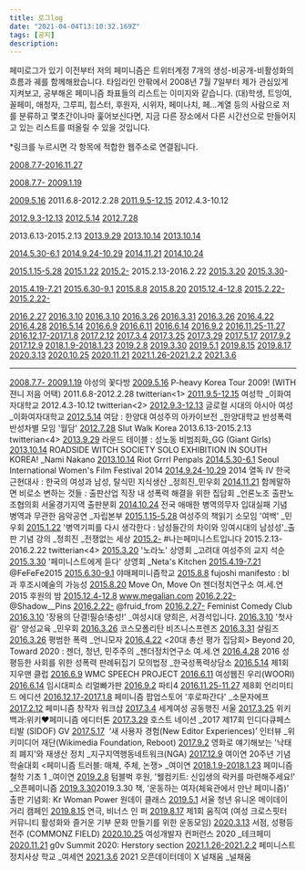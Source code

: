 ```yaml
---
title: 로그log
date: "2021-04-04T13:10:32.169Z"
tags: [공지]
description: 
---
```


페미로그가 있기 이전부터 저의 페미니즘은 트위터계정 7개의 생성-비공개-비활성화의 흐름과 궤를 함께해왔습니다. 타임라인 안팎에서 2008년 7월 7일부터 제가 관심있게 지켜보고, 공부해온 페미니즘 좌표들의 리스트는 이미지와 같습니다. (대)학생, 트잉여, 꼴페미, 애청자, 그루피, 힙스터, 후원자, 시위자, 페미나치, 페...계열 등의 사람으로 저를 분류하고 몇초간이나마 훑어보신다면, 지금 다른 장소에서 다른 시간선으로 만들어지고 있는 리스트를 떠올릴 수 있을 것입니다.

*링크를 누르시면 각 항목에 적합한 웹주소로 연결됩니다.

<a href="http://femilog.dothome.co.kr/index.php/link/" target="_blank" rel="noopener noreferrer">2008.7.7-2016.11.27</a>

<a href="http://fdabang.tistory.com/" target="_blank" rel="noopener noreferrer">2008.7.7- 2009.1.19</a>

<a href="http://irregularrhythmasylum.blogspot.kr/2009/05/p-heavy-korea-tour-2009.html" target="_blank" rel="noopener noreferrer">2009.5.16</a>
2011.6.8-2012.2.28
<a href="http://eureka.ewha.ac.kr/eureka/cmmFileDownController.do?bizFileId=20121027000000796917&amp;fileId=1" target="_blank" rel="noopener noreferrer">2011.9.5-12.15</a>
2012.4.3-10.12

<a href="http://eureka.ewha.ac.kr/eureka/cmmFileDownController.do?bizFileId=20121027000000802828&amp;fileId=1" target="_blank" rel="noopener noreferrer">2012.9.3-12.13</a>
<a href="http://cafe.daum.net/_c21_/bbs_list?grpid=1Out1&amp;fldid=Pq4o" target="_blank" rel="noopener noreferrer">2012.5.14</a>
<a href="https://slutwalkkorea.wordpress.com/2012/07/" target="_blank" rel="noopener noreferrer">2012.7.28</a>

2013.6.13-2015.2.13
<a href="https://www.facebook.com/events/1418457488376860/" target="_blank" rel="noopener noreferrer">2013.9.29</a>
<a href="https://www.facebook.com/events/235340313286646/?active_tab=posts" target="_blank" rel="noopener noreferrer">2013.10.14</a>
<a href="https://www.facebook.com/groups/28353741187/" target="_blank" rel="noopener noreferrer">2013.10.14</a>

<a href="http://www.siwff.or.kr/siwff2015/introduction/overview.php?round=15" target="_blank" rel="noopener noreferrer">2014.5.30-6.1</a>
<a href="http://www.womenlink.or.kr/notices/4979" target="_blank" rel="noopener noreferrer">2014.9.24-10.29</a>
<a href="http://www.mediatoday.co.kr/?mod=news&amp;act=articleView&amp;idxno=120183&amp;page=21&amp;total=455" target="_blank" rel="noopener noreferrer">2014.11.21</a>
<a href="https://www.facebook.com/events/583302571797840/" target="_blank" rel="noopener noreferrer">2014.10.24</a>

<a href="http://boooki.com/ko/femi_reading" target="_blank" rel="noopener noreferrer">2015.1.15-5.28</a>
<a href="http://www.aladin.co.kr/events/wevent_book.aspx?pn=20150106_inmunstudy63" target="_blank" rel="noopener noreferrer">2015.1.22</a>
<a href="http://ko.feminism.wikia.com/wiki/%EB%82%98%EB%8A%94_%ED%8E%98%EB%AF%B8%EB%8B%88%EC%8A%A4%ED%8A%B8%EC%9E%85%EB%8B%88%EB%8B%A4#cite_note-2" target="_blank" rel="noopener noreferrer">2015.2-</a>
2015.2.13-2016.2.22
<a href="https://twitter.com/kusuksoon/status/575245149728436225" target="_blank" rel="noopener noreferrer">2015.3.20</a>
<a href="http://movie.daum.net/moviedetail/moviedetailMain.do?movieId=78280" target="_blank" rel="noopener noreferrer">2015.3.30</a>-

<a href="http://fefefe2015.blogspot.kr/" target="_blank" rel="noopener noreferrer">2015.4.19-7.21</a>
<a href="https://twitter.com/nariplanet/status/615818947133214720" target="_blank" rel="noopener noreferrer">2015.6.30-9.1</a>
<a href="https://twitter.com/subculmania/status/629655714181414912" target="_blank" rel="noopener noreferrer">2015.8.8</a>
<a href="http://www.womanpower.or.kr/2014/bbs/board.php?bo_table=B11&amp;wr_id=56" target="_blank" rel="noopener noreferrer">2015.8.20</a>
<a href="http://www.megalian.com/" target="_blank" rel="noopener noreferrer">2015.12.4-12.8</a>
<a href="https://twitter.com/Shadow__Pins" target="_blank" rel="noopener noreferrer">2015.2.22-</a>
<a href="https://twitter.com/fluid_from" target="_blank" rel="noopener noreferrer">2015.2.22-</a>

<a href="https://twitter.com/femicomedyclub" target="_blank" rel="noopener noreferrer">2016.2.27</a>
<a href="http://www.podbbang.com/ch/88?e=21922327" target="_blank" rel="noopener noreferrer">2016.3.10</a>
<a href="http://www.womenlink.or.kr/minwoo_actions/17689" target="_blank" rel="noopener noreferrer">2016.3.10</a>
<a href="http://www.cosmopolitan.co.kr/article/RetArticleView.asp?strArtclCd=A000004578&amp;strFCateCd=AHAA" target="_blank" rel="noopener noreferrer">2016.3.26</a>
<a href="https://www.instagram.com/weareleavingnow/" target="_blank" rel="noopener noreferrer">2016.3.31</a>
<a href="http://blogs.ildaro.com/2577" target="_blank" rel="noopener noreferrer">2016.3.26</a>
<a href="http://www.womanpower.or.kr/2014/bbs/board.php?bo_table=B11&amp;wr_id=84" target="_blank" rel="noopener noreferrer">2016.4.22</a>
<a href="http://sisters.or.kr/load.asp?subPage=110&amp;board_md=view&amp;idx=3335" target="_blank" rel="noopener noreferrer">2016.4.28</a>
<a href="https://twitter.com/zeewooman/status/730078736540831744" target="_blank" rel="noopener noreferrer">2016.5.14</a>
<a href="http://wmcspeechproject.com/online-abuse-101/" target="_blank" rel="noopener noreferrer">2016.6.9</a>
<a href="https://twitter.com/fluid_from/status/752477572819070976" target="_blank" rel="noopener noreferrer">2016.6.11</a>
<a href="https://twitter.com/jaybulla/status/742797776740749312" target="_blank" rel="noopener noreferrer">2016.6.14</a>
<a href="https://twitter.com/search?vertical=default&amp;q=%23%ED%8C%8C%ED%8B%B04&amp;src=typd" target="_blank" rel="noopener noreferrer">2016.9.2</a>
<a href="http://unlimited-edition.org/archives/4301" target="_blank" rel="noopener noreferrer">2016.11.25-11.27</a>
<a href="https://twitter.com/hashtag/%ED%9B%84%EB%A1%9C%ED%8C%8C%EA%B0%84%EB%8B%A4?src=hash" target="_blank" rel="noopener noreferrer">2016.12.17-2017.1.8</a>
<a href="https://twitter.com/small_letter_f/status/830783728754438144" target="_blank" rel="noopener noreferrer">2017.2.12</a>
<a href="https://twitter.com/hashtag/%EC%84%B8%EA%B3%84%EC%97%AC%EC%84%B1_%EA%B3%B5%EB%8F%99%ED%96%89%EC%A7%84_%EC%84%9C%EC%9A%B8?src=hash" target="_blank" rel="noopener noreferrer">2017.3.4</a>
<a href="https://femiwiki.com/w/%ED%8E%98%EB%AF%B8%EC%9C%84%ED%82%A4:%EC%9C%84%ED%82%A4%E2%99%A5%ED%8E%98%EB%AF%B8%EB%8B%88%EC%A6%98_%EC%97%90%EB%94%94%ED%84%B0%ED%86%A4" target="_blank" rel="noopener noreferrer">2017.3.25</a>
<a href="http://www.sidof.org/program/movie_view.php?mv_idx=2059&amp;cate_idx=139&amp;pro_idx=&amp;size=10" target="_blank" rel="noopener noreferrer">2017.3.29</a>
<a href="https://meta.wikimedia.org/wiki/File:New_Editor_Experiences_user_personas,_August_2017.pdf" target="_blank" rel="noopener noreferrer">2017.5.17</a>
<a href="https://www.facebook.com/NGASF/posts/1413844745338121/" target="_blank" rel="noopener noreferrer">2017.9.2</a>
<a href="https://gofeminist.org/286" target="_blank" rel="noopener noreferrer">2017.12.9</a>
<a href="https://gofeminist.org/308?category=807031" target="_blank" rel="noopener noreferrer">2018.1.9-2018.1.23</a>
<a href="https://tumblbug.com/2019_welcomkit" target="_blank" rel="noopener noreferrer">2019.2.8</a>
<a href="https://tumblbug.com/exercisewoman" target="_blank" rel="noopener noreferrer">2019.3.30</a>
<a href="https://www.flickr.com/photos/youthunion/albums/72157680197117008" target="_blank" rel="noopener noreferrer">2019.5.1</a>
<a href="http://ticket.yes24.com/Perf/33784" target="_blank" rel="noopener noreferrer">2019.8.15</a>
<a href="https://www.instagram.com/move_crossfitter/" target="_blank" rel="noopener noreferrer">2019.8.17</a>
<a href="https://www.instagram.com/jjgenderequity/" target="_blank" rel="noopener noreferrer">2020.3.13</a>
<a href="https://www.youtube.com/channel/UCaaybAV09nI5VukqdyQyqCg" target="_blank" rel="noopener noreferrer">2020.10.25</a>
<a href="https://summit.g0v.tw/2020/en/agenda/2020-12-05/5ef709ebba206b030d66a36c/" target="_blank" rel="noopener noreferrer">2020.11.21</a>
<a href="http://www.womanpower.or.kr/2014/bbs/board.php?bo_table=B11&wr_id=360" target="_blank" rel="noopener noreferrer">2021.1.26-2021.2.2</a>
<a href="https://www.facebook.com/groupnullfull/posts/1064974997349145" target="_blank" rel="noopener noreferrer">2021.3.6</a>

---



<a href="http://fdabang.tistory.com/" target="_blank" rel="noopener noreferrer">2008.7.7- 2009.1.19</a>
야성의 꽃다방
<a href="http://irregularrhythmasylum.blogspot.kr/2009/05/p-heavy-korea-tour-2009.html" target="_blank" rel="noopener noreferrer">2009.5.16</a>
P-heavy Korea Tour 2009! (WITH 젼니 저음 어택)
2011.6.8-2012.2.28
twitterian&lt;1&gt;
<a href="http://eureka.ewha.ac.kr/eureka/cmmFileDownController.do?bizFileId=20121027000000796917&amp;fileId=1" target="_blank" rel="noopener noreferrer">2011.9.5-12.15</a>
여성학 _이화여자대학교
2012.4.3-10.12
twitterian&lt;2&gt;
<a href="http://eureka.ewha.ac.kr/eureka/cmmFileDownController.do?bizFileId=20121027000000802828&amp;fileId=1" target="_blank" rel="noopener noreferrer">2012.9.3-12.13</a>
글로컬 시대의 아시아 여성 _이화여자대학교
<a href="http://cafe.daum.net/_c21_/bbs_list?grpid=1Out1&amp;fldid=Pq4o" target="_blank" rel="noopener noreferrer">2012.5.14</a>
여담 : 한양대 여성주의 아카이브전 _한양대학교 반성폭력 반성차별 모임 '월담'
<a href="https://slutwalkkorea.wordpress.com/2012/07/" target="_blank" rel="noopener noreferrer">2012.7.28</a>
Slut Walk Korea
2013.6.13-2015.2.13
twitterian&lt;4&gt;
<a href="https://www.facebook.com/events/1418457488376860/" target="_blank" rel="noopener noreferrer">2013.9.29</a>
라운드 테이블 : 성노동 비범죄화_GG (Giant Girls)
<a href="https://www.facebook.com/events/235340313286646/?active_tab=posts" target="_blank" rel="noopener noreferrer">2013.10.14</a>
ROADSIDE WITCH SOCIETY SOLO EXHIBITION IN SOUTH KOREA! _Nami Nakano
<a href="https://www.facebook.com/groups/28353741187/" target="_blank" rel="noopener noreferrer">2013.10.14</a>
Riot Grrrl Penpals
<a href="http://www.siwff.or.kr/siwff2015/introduction/overview.php?round=15" target="_blank" rel="noopener noreferrer">2014.5.30-6.1</a>
Seoul International Women's Film Festival 2014
<a href="http://www.womenlink.or.kr/notices/4979" target="_blank" rel="noopener noreferrer">2014.9.24-10.29</a>
2014 열독 Ⅳ 한국 근현대사 : 한국의 여성과 남성, 탈식민 지식생산 _정희진_민우회
<a href="http://www.mediatoday.co.kr/?mod=news&amp;act=articleView&amp;idxno=120183&amp;page=21&amp;total=455" target="_blank" rel="noopener noreferrer">2014.11.21</a>
함께말하면 비로소 변하는 것들 : 출판산업 직장 내 성폭력 해결을 위한 집담회 _언론노조 출판노조협의회 서울경기지역 출판분회
<a href="https://www.facebook.com/events/583302571797840/" target="_blank" rel="noopener noreferrer">2014.10.24</a>
전국 애매한 병역의무자 입대실패 기념 병역과 무관한 음악공연 _자립본부
<a href="http://boooki.com/ko/femi_reading" target="_blank" rel="noopener noreferrer">2015.1.15-5.28</a>
여성주의 책읽기 소모임 '여백' _민우회
<a href="http://www.aladin.co.kr/events/wevent_book.aspx?pn=20150106_inmunstudy63" target="_blank" rel="noopener noreferrer">2015.1.22</a>
'병역기피를 다시 생각한다 : 남성들간의 차이와 잉여시대의 남성성'_출판 기념 강의 _정희진 _전쟁없는 세상
<a href="http://ko.feminism.wikia.com/wiki/%EB%82%98%EB%8A%94_%ED%8E%98%EB%AF%B8%EB%8B%88%EC%8A%A4%ED%8A%B8%EC%9E%85%EB%8B%88%EB%8B%A4#cite_note-2" target="_blank" rel="noopener noreferrer">2015.2-</a>
#나는페미니스트입니다
2015.2.13-2016.2.22
twitterian&lt;4&gt;
<a href="https://twitter.com/kusuksoon/status/575245149728436225" target="_blank" rel="noopener noreferrer">2015.3.20</a>
'노라노' 상영회 _고려대 여성주의 교지 석순
<a href="http://movie.daum.net/moviedetail/moviedetailMain.do?movieId=78280" target="_blank" rel="noopener noreferrer">2015.3.30</a>
'페미니스트에게 듣다' 상영회 _Neta's Kitchen
<a href="http://fefefe2015.blogspot.kr/" target="_blank" rel="noopener noreferrer">2015.4.19-7.21</a>
@FeFeFe2015
<a href="https://twitter.com/nariplanet/status/615818947133214720" target="_blank" rel="noopener noreferrer">2015.6.30-9.1</a>
야매페미니즘학교
<a href="https://twitter.com/subculmania/status/629655714181414912" target="_blank" rel="noopener noreferrer">2015.8.8</a>
fujoshi manifesto : bl과 후조시예술의 가능성
<a href="http://www.womanpower.or.kr/2014/bbs/board.php?bo_table=B11&amp;wr_id=56" target="_blank" rel="noopener noreferrer">2015.8.20</a>
Move On, Move On 젠더정치연구소 여.세.연 2015 후원의 밤
<a href="http://www.megalian.com/" target="_blank" rel="noopener noreferrer">2015.12.4-12.8</a>
www.megalian.com
<a href="https://twitter.com/Shadow__Pins" target="_blank" rel="noopener noreferrer">2016.2.22-</a>
@Shadow__Pins
<a href="https://twitter.com/fluid_from" target="_blank" rel="noopener noreferrer">2016.2.22-</a>
@fruid_from
<a href="https://twitter.com/femicomedyclub" target="_blank" rel="noopener noreferrer">2016.2.27-</a>
Feminist Comedy Club
<a href="http://www.podbbang.com/ch/88?e=21922327" target="_blank" rel="noopener noreferrer">2016.3.10</a>
'장용의 단결!필승!충성!' _여성시대 양희은, 서경석입니다.
<a href="http://www.womenlink.or.kr/minwoo_actions/17689" target="_blank" rel="noopener noreferrer">2016.3.10</a>
'첫사람' 양성교육 _민우회
<a href="http://www.cosmopolitan.co.kr/article/RetArticleView.asp?strArtclCd=A000004578&amp;strFCateCd=AHAA" target="_blank" rel="noopener noreferrer">2016.3.26</a>
코스모폴리탄 비즈니스프렌즈
<a href="https://www.instagram.com/weareleavingnow/" target="_blank" rel="noopener noreferrer">2016.3.31</a>
살림즈
<a href="http://blogs.ildaro.com/2577" target="_blank" rel="noopener noreferrer">2016.3.26</a>
평범한 폭력 _언니모자
<a href="http://www.womanpower.or.kr/2014/bbs/board.php?bo_table=B11&amp;wr_id=84" target="_blank" rel="noopener noreferrer">2016.4.22</a>
&lt;20대 총선 평가 집담회&gt; Beyond 20, Toward 2020 : 젠더, 청년, 민주주의 _젠더정치연구소 여.세.연
<a href="http://sisters.or.kr/load.asp?subPage=110&amp;board_md=view&amp;idx=3335" target="_blank" rel="noopener noreferrer">2016.4.28</a>
2016 성평등한 사회를 위한 성폭력 판례뒤집기 모의법정 _한국성폭력상담소
<a href="https://twitter.com/zeewooman/status/730078736540831744" target="_blank" rel="noopener noreferrer">2016.5.14</a>
제1회 지우맨 클럽
<a href="http://wmcspeechproject.com/online-abuse-101/" target="_blank" rel="noopener noreferrer">2016.6.9</a>
WMC SPEECH PROJECT
<a href="https://twitter.com/fluid_from/status/752477572819070976" target="_blank" rel="noopener noreferrer">2016.6.11</a>
여성웹진 우리(WOORI)
<a href="https://twitter.com/jaybulla/status/742797776740749312" target="_blank" rel="noopener noreferrer">2016.6.14</a>
임시대피소 리얼빠가판
<a href="https://twitter.com/search?vertical=default&amp;q=%23%ED%8C%8C%ED%8B%B04&amp;src=typd" target="_blank" rel="noopener noreferrer">2016.9.2</a>
파티4
<a href="http://unlimited-edition.org/archives/4301" target="_blank" rel="noopener noreferrer">2016.11.25-11.27</a>
제8회 언리미티드 에디션
<a href="https://twitter.com/hashtag/%ED%9B%84%EB%A1%9C%ED%8C%8C%EA%B0%84%EB%8B%A4?src=hash" target="_blank" rel="noopener noreferrer">2016.12.17-2017.1.8</a>
페미니즘 팝업스토어 '후로파간다' _소문자에프
<a href="https://twitter.com/small_letter_f/status/830783728754438144" target="_blank" rel="noopener noreferrer">2017.2.12</a>
페미니즘 창작자 워크샵
<a href="https://twitter.com/hashtag/%EC%84%B8%EA%B3%84%EC%97%AC%EC%84%B1_%EA%B3%B5%EB%8F%99%ED%96%89%EC%A7%84_%EC%84%9C%EC%9A%B8?src=hash" target="_blank" rel="noopener noreferrer">2017.3.4</a>
세계여성 공동행진 서울
<a href="https://femiwiki.com/w/%ED%8E%98%EB%AF%B8%EC%9C%84%ED%82%A4:%EC%9C%84%ED%82%A4%E2%99%A5%ED%8E%98%EB%AF%B8%EB%8B%88%EC%A6%98_%EC%97%90%EB%94%94%ED%84%B0%ED%86%A4" target="_blank" rel="noopener noreferrer">2017.3.25</a>
위키백과:위키♥페미니즘 에디터톤
<a href="http://www.sidof.org/program/movie_view.php?mv_idx=2059&amp;cate_idx=139&amp;pro_idx=&amp;size=10" target="_blank" rel="noopener noreferrer">2017.3.29</a>
호스트 네이션 _2017 제17회 인디다큐페스티발 (SIDOF) GV
<a href="https://meta.wikimedia.org/wiki/File:New_Editor_Experiences_user_personas,_August_2017.pdf" target="_blank" rel="noopener noreferrer">2017.5.17</a>
 ‘새 사용자 경험(New Editor Experiences)’ 인터뷰 _위키미디어 재단(Wikimedia Foundation, Reboot)
<a href="https://www.facebook.com/NGASF/posts/1413844745338121/" target="_blank" rel="noopener noreferrer">2017.9.2</a>
영화로 얘기해보는 '낙태죄 폐지'와 재생산 정치 _지구지역행동네트워크(NGA)
<a href="https://gofeminist.org/286" target="_blank" rel="noopener noreferrer">2017.12.9</a>
여이연 20주년 기념 학술대회 <페미니즘 트러블: 매체, 주체, 논쟁> _여이연
<a href="https://gofeminist.org/308?category=807031" target="_blank" rel="noopener noreferrer">2018.1.9-2018.1.23</a>
페미니즘 철학 기초 1 _여이연
<a href="https://tumblbug.com/2019_welcomkit" target="_blank" rel="noopener noreferrer">2019.2.8</a>
텀블벅 후원, '웰컴키트: 신입생의 락커를 마련해주세요!' _오픈페미니즘 
<a href="https://tumblbug.com/exercisewoman" target="_blank" rel="noopener noreferrer">2019.3.30</a>2019.3.30</a>
책, '운동하는 여자(체육관에서 만난 페미니즘)' 출판 기념회: Kr Woman Power 원데이 클래스
<a href="https://www.flickr.com/photos/youthunion/albums/72157680197117008" target="_blank" rel="noopener noreferrer">2019.5.1</a>
서울 청년 유니온 메이데이 거리 캠페인 
<a href="http://ticket.yes24.com/Perf/33784" target="_blank" rel="noopener noreferrer">2019.8.15</a>
연극, 비너스 인 퍼 
<a href="https://www.instagram.com/move_crossfitter/" target="_blank" rel="noopener noreferrer">2019.8.17</a>
제1회 움직여 (여성 크로스핏터 커뮤니티 활성화와 즐거운 기부 문화 만들기를 위한 운동모임) 
<a href="https://www.instagram.com/jjgenderequity/" target="_blank" rel="noopener noreferrer">2020.3.13</a>
서점, 성평등 전주 (COMMONZ FIELD) 
<a href="https://www.youtube.com/channel/UCaaybAV09nI5VukqdyQyqCg" target="_blank" rel="noopener noreferrer">2020.10.25</a>
여성개발자 컨퍼런스 2020 _테크페미
<a href="https://summit.g0v.tw/2020/en/agenda/2020-12-05/5ef709ebba206b030d66a36c/" target="_blank" rel="noopener noreferrer">2020.11.21</a>
g0v Summit 2020: Herstory section
<a href="http://www.womanpower.or.kr/2014/bbs/board.php?bo_table=B11&wr_id=360" target="_blank" rel="noopener noreferrer">2021.1.26-2021.2.2</a>
페미니스트 정치사상 학교 _여세연
<a href="https://www.facebook.com/groupnullfull/posts/1064974997349145" target="_blank" rel="noopener noreferrer">2021.3.6</a>
2021 오픈데이터데이 X 널채움 _널채움
